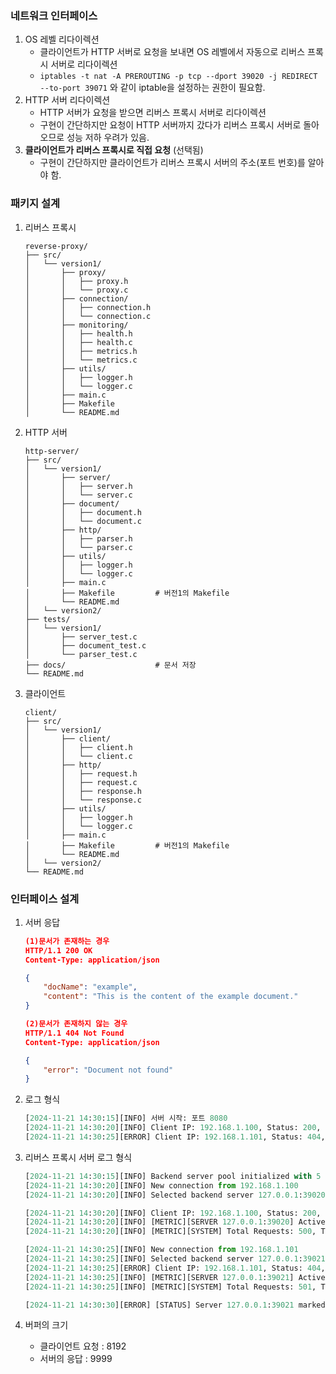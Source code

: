 ### 네트워크 인터페이스

1. OS 레벨 리다이렉션
   - 클라이언트가 HTTP 서버로 요청을 보내면 OS 레벨에서 자동으로 리버스 프록시 서버로 리다이렉션
   - `iptables -t nat -A PREROUTING -p tcp --dport 39020 -j REDIRECT --to-port 39071` 와 같이 iptable을 설정하는 권한이 필요함.
2. HTTP 서버 리다이렉션
   - HTTP 서버가 요청을 받으면 리버스 프록시 서버로 리다이렉션
   - 구현이 간단하지만 요청이 HTTP 서버까지 갔다가 리버스 프록시 서버로 돌아오므로 성능 저하 우려가 있음.
3. **클라이언트가 리버스 프록시로 직접 요청** (선택됨)
   - 구현이 간단하지만 클라이언트가 리버스 프록시 서버의 주소(포트 번호)를 알아야 함.

### 패키지 설계

1. 리버스 프록시

   ```
   reverse-proxy/
   ├── src/
   │   └── version1/
   │       ├── proxy/
   │       │   ├── proxy.h
   │       │   └── proxy.c
   │       ├── connection/
   │       │   ├── connection.h
   │       │   └── connection.c
   │       ├── monitoring/
   │       │   ├── health.h
   │       │   ├── health.c
   │       │   ├── metrics.h
   │       │   └── metrics.c
   │       ├── utils/
   │       │   ├── logger.h
   │       │   └── logger.c
   │       ├── main.c
   │       ├── Makefile
   │       └── README.md
   ```

2. HTTP 서버

   ```
   http-server/
   ├── src/
   │   └── version1/
   │       ├── server/
   │       │   ├── server.h
   │       │   └── server.c
   │       ├── document/
   │       │   ├── document.h
   │       │   └── document.c
   │       ├── http/
   │       │   ├── parser.h
   │       │   └── parser.c
   │       ├── utils/
   │       │   ├── logger.h
   │       │   └── logger.c
   │       ├── main.c
   │       ├── Makefile         # 버전1의 Makefile
   │       └── README.md
   │   └── version2/
   ├── tests/
   │   └── version1/
   │       ├── server_test.c
   │       ├── document_test.c
   │       └── parser_test.c
   ├── docs/                    # 문서 저장
   └── README.md
   ```

3. 클라이언트

   ```
   client/
   ├── src/
   │   └── version1/
   │       ├── client/
   │       │   ├── client.h
   │       │   └── client.c
   │       ├── http/
   │       │   ├── request.h
   │       │   ├── request.c
   │       │   ├── response.h
   │       │   └── response.c
   │       ├── utils/
   │       │   ├── logger.h
   │       │   └── logger.c
   │       ├── main.c
   │       ├── Makefile         # 버전1의 Makefile
   │       └── README.md
   │   └── version2/
   └── README.md
   ```

### 인터페이스 설계

1. 서버 응답

   ```json
   (1)문서가 존재하는 경우
   HTTP/1.1 200 OK
   Content-Type: application/json

   {
       "docName": "example",
       "content": "This is the content of the example document."
   }

   (2)문서가 존재하지 않는 경우
   HTTP/1.1 404 Not Found
   Content-Type: application/json

   {
       "error": "Document not found"
   }

   ```

2. 로그 형식

   ```python
   [2024-11-21 14:30:15][INFO] 서버 시작: 포트 8080
   [2024-11-21 14:30:20][INFO] Client IP: 192.168.1.100, Status: 200, Response: {"docName": "example", "content": "..."}
   [2024-11-21 14:30:25][ERROR] Client IP: 192.168.1.101, Status: 404, Response: {"error": "Document not found"}
   ```

3. 리버스 프록시 서버 로그 형식

   ```python
   [2024-11-21 14:30:15][INFO] Backend server pool initialized with 5 servers
   [2024-11-21 14:30:20][INFO] New connection from 192.168.1.100
   [2024-11-21 14:30:20][INFO] Selected backend server 127.0.0.1:39020

   [2024-11-21 14:30:20][INFO] Client IP: 192.168.1.100, Status: 200, Response: {"docName": "example", "content": "..."}
   [2024-11-21 14:30:20][INFO] [METRIC][SERVER 127.0.0.1:39020] Active: 3, Total: 150, Failures: 2, Avg Response: 45.5ms
   [2024-11-21 14:30:20][INFO] [METRIC][SYSTEM] Total Requests: 500, Total Failures: 5, Avg Response: 48.2ms

   [2024-11-21 14:30:25][INFO] New connection from 192.168.1.101
   [2024-11-21 14:30:25][INFO] Selected backend server 127.0.0.1:39021
   [2024-11-21 14:30:25][ERROR] Client IP: 192.168.1.101, Status: 404, Response: {"error": "Document not found"}
   [2024-11-21 14:30:25][INFO] [METRIC][SERVER 127.0.0.1:39021] Active: 2, Total: 145, Failures: 3, Avg Response: 47.8ms
   [2024-11-21 14:30:25][INFO] [METRIC][SYSTEM] Total Requests: 501, Total Failures: 6, Avg Response: 48.3ms

   [2024-11-21 14:30:30][ERROR] [STATUS] Server 127.0.0.1:39021 marked as unhealthy
   ```

4. 버퍼의 크기
   - 클라이언트 요청 : 8192
   - 서버의 응답 : 9999
